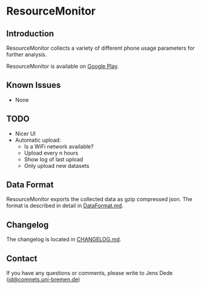 ResourceMonitor
===============

Introduction
------------

ResourceMonitor collects a variety of different phone usage parameters for
further analysis.

ResourceMonitor is available on [Google Play](https://play.google.com/store/apps/details?id=de.uni_bremen.comnets.resourcemonitor).

Known Issues
------------

- None

TODO
----

- Nicer UI
- Automatic upload:
    - Is a WiFi network available?
    - Upload every n hours
    - Show log of last upload
    - Only upload new datasets

Data Format
-----------

ResourceMonitor exports the collected data as gzip compressed json. The format
is described in detail in [DataFormat.md](DataFormat.md).

Changelog
---------

The changelog is located in [CHANGELOG.md](CHANGELOG.md).

Contact
-------

If you have any questions or comments, please write to
Jens Dede (jd@comnets.uni-bremen.de)

